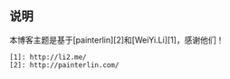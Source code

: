 ## 说明
本博客主题是基于[painterlin][2]和[WeiYi.Li][1]，感谢他们！


    [1]: http://li2.me/
    [2]: http://painterlin.com/

